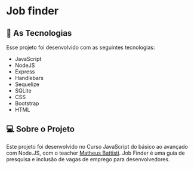 # Job finder


## 🚀 As Tecnologias

Esse projeto foi desenvolvido com as seguintes tecnologias:

- JavaScript
- NodeJS
- Express
- Handlebars
- Sequelize
- SQLite
- CSS
- Bootstrap
- HTML

## 💻 Sobre o Projeto

Este projeto foi desenvolvido no Curso JavaScript do básico ao avançado com Node.JS, com o teacher [Matheus Battisti](https://github.com/matheusbattisti/).
Job Finder é uma guia de presquisa e inclusão de vagas de emprego para desenvolvedores. 
